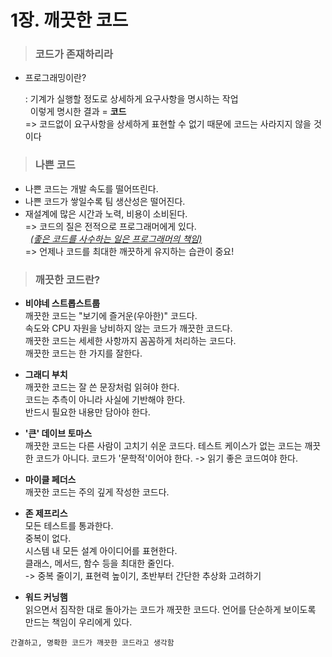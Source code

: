 # 1장. 깨끗한 코드

> ### 코드가 존재하리라
* 프로그래밍이란?

    : 기계가 실행할 정도로 상세하게 요구사항을 명시하는 작업  
      &nbsp;&nbsp;이렇게 명시한 결과 = **코드**  
    => 코드없이 요구사항을 상세하게 표현할 수 없기 때문에 코드는 사라지지 않을 것이다

> ### 나쁜 코드
* 나쁜 코드는 개발 속도를 떨어뜨린다.
* 나쁜 코드가 쌓일수록 팀 생산성은 떨어진다.
* 재설계에 많은 시간과 노력, 비용이 소비된다.  
=> 코드의 질은 전적으로 프로그래머에게 있다.  
&nbsp;&nbsp;<u>_(좋은 코드를 사수하는 일은 프로그래머의 책임)_</u>  
=> 언제나 코드를 최대한 깨끗하게 유지하는 습관이 중요!

> ### 깨끗한 코드란?
* **비야네 스트롭스트룹**  
  깨끗한 코드는 "보기에 즐거운(우아한)" 코드다.  
  속도와 CPU 자원을 낭비하지 않는 코드가 깨끗한 코드다.  
  깨끗한 코드는 세세한 사항까지 꼼꼼하게 처리하는 코드다.  
  깨끗한 코드는 한 가지를 잘한다.  

* **그래디 부치**  
  깨끗한 코드는 잘 쓴 문장처럼 읽혀야 한다.  
  코드는 추측이 아니라 사실에 기반해야 한다.  
  반드시 필요한 내용만 담아야 한다.  

* **'큰' 데이브 토마스**  
  깨끗한 코드는 다른 사람이 고치기 쉬운 코드다.
  테스트 케이스가 없는 코드는 깨끗한 코드가 아니다.
  코드가 '문학적'이어야 한다. -> 읽기 좋은 코드여야 한다.  

* **마이클 페더스**  
  깨끗한 코드는 주의 깊게 작성한 코드다.

* **존 제프리스**  
  모든 테스트를 통과한다.  
  중복이 없다.  
  시스템 내 모든 설계 아이디어를 표현한다.  
  클래스, 메서드, 함수 등을 최대한 줄인다.  
  -> 중복 줄이기, 표현력 높이기, 초반부터 간단한 추상화 고려하기

* **워드 커닝햄**  
  읽으면서 짐작한 대로 돌아가는 코드가 깨끗한 코드다.
  언어를 단순하게 보이도록 만드는 책임이 우리에게 있다.

```
간결하고, 명확한 코드가 깨끗한 코드라고 생각함
```